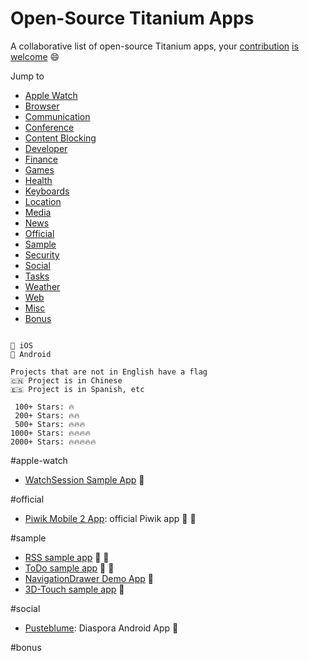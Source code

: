 # Open-Source Titanium Apps

A collaborative list of open-source Titanium apps, your [contribution](https://github.com/Titanium-Mobile-Brasil-Portugal/open-source-titanium-apps/issues) [is](https://github.com/Titanium-Mobile-Brasil-Portugal/open-source-titanium-apps/pulls) [welcome](#contact) :smile:

Jump to


- [Apple Watch](#apple-watch)
- [Browser](#browser)
- [Communication](#communication)
- [Conference](#conference)
- [Content Blocking](#content-blocking)
- [Developer](#developer)
- [Finance](#finance)
- [Games](#games)
- [Health](#health)
- [Keyboards](#keyboards)
- [Location](#location)
- [Media](#media)
- [News](#news)
- [Official](#official)
- [Sample](#sample)
- [Security](#security)
- [Social](#social)
- [Tasks](#tasks)
- [Weather](#weather)
- [Web](#web)
- [Misc](#misc)
- [Bonus](#bonus)

```

🍏 iOS
👾 Android

Projects that are not in English have a flag
🇨🇳 Project is in Chinese
🇪🇸 Project is in Spanish, etc

 100+ Stars: 🔥
 200+ Stars: 🔥🔥
 500+ Stars: 🔥🔥🔥
1000+ Stars: 🔥🔥🔥🔥
2000+ Stars: 🔥🔥🔥🔥🔥
``` 

#apple-watch
- [WatchSession Sample App](https://github.com/appcelerator-developer-relations/appc-sample-watchos2)  🍏

#official
- [Piwik Mobile 2 App](https://github.com/piwik/piwik-mobile-2): official Piwik app  🍏 👾

#sample
- [RSS sample app](https://github.com/appcelerator-developer-relations/Sample.RSS)  🍏 👾
- [ToDo sample app](https://github.com/appcelerator-developer-relations/Sample.Todo)  🍏 👾
- [NavigationDrawer Demo App](https://github.com/manumaticx/NavigationDrawer-Demo) 👾
- [3D-Touch sample app](https://github.com/appcelerator-developer-relations/appc-sample-3dtouch) 🍏

#social
- [Pusteblume](https://github.com/m1ga/pusteblume): Diaspora Android App 👾

#bonus

[Titanium]: https://github.com/
